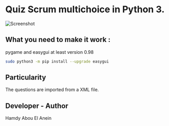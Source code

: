 # Quiz Scrum multichoice in Python 3.

![Screenshot](screenshot.png)

## What you need to make it work :
pygame and easygui at least version 0.98  
```sh
sudo python3 -m pip install --upgrade easygui
```
## Particularity
The questions are imported from a XML file.

## Developer - Author

Hamdy Abou El Anein

